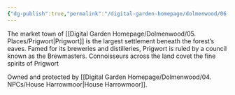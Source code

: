 ```yaml
---
{"dg-publish":true,"permalink":"/digital-garden-homepage/dolmenwood/06-hexes/1106-prigwort/"}
---
```


The market town of [[Digital Garden Homepage/Dolmenwood/05. Places/Prigwort\|Prigwort]] is the largest settlement  beneath the forest’s eaves. Famed for its breweries and  distilleries, Prigwort is ruled by a council known as the Brewmasters. Connoisseurs across the land covet the fine spirits of Prigwort

Owned and protected by [[Digital Garden Homepage/Dolmenwood/04. NPCs/House Harrowmoor\|House Harrowmoor]].



